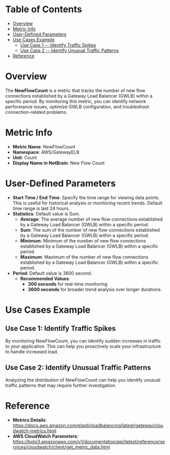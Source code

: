 # Table of Contents
- [Overview](#overview)
- [Metric Info](#metric-info)
- [User-Defined Parameters](#user-defined-parameters)
- [Use Cases Example](#example)
    - [Use Case 1 -- Identify Traffic Spikes](#example-1) 
    - [Use Case 2 -- Identify Unusual Traffic Patterns](#example-2)
- [Reference](#reference)

# Overview <a name="overview"></a>
The <b>NewFlowCount</b> is a metric that tracks the number of new flow connections established by a Gateway Load Balancer (GWLB) within a specific period. By monitoring this metric, you can identify network performance issues, optimize GWLB configuration, and troubleshoot connection-related problems.

# Metric Info <a name="metric-info"></a>
* <b>Metric Name</b>: NewFlowCount
* <b>Namespace</b>: AWS/GatewayELB
* <b>Unit</b>: Count
* <b>Display Name in NetBrain</b>: New Flow Count

# User-Defined Parameters <a name="user-defined-parameters"></a>
* <b>Start Time / End Time</b>: Specify the time range for viewing data points. This is useful for historical analysis or monitoring recent trends. Default time range is last 24 hours.
* <b>Statistics</b>: Default value is Sum.
  * <b>Average</b>: The average number of new flow connections established by a Gateway Load Balancer (GWLB) within a specific period.
  * <b>Sum</b>: The sum of the number of new flow connections established by a Gateway Load Balancer (GWLB) within a specific period.
  * <b>Minimum</b>: Minimum of the number of new flow connections established by a Gateway Load Balancer (GWLB) within a specific period.
  * <b>Maximum</b>: Maximum of the number of new flow connections established by a Gateway Load Balancer (GWLB) within a specific period.
* <b>Period</b>: Default value is 3600 second.
  * <b>Recommended Values</b>:
    * <b>300 seconds</b> for real-time monitoring
    * <b>3600 seconds</b> for broader trend analysis over longer durations.

# Use Cases Example <a name="example"></a>
## Use Case 1: Identify Traffic Spikes <a name="example-1"></a>
By monitoring NewFlowCount, you can identify sudden increases in traffic to your application. This can help you proactively scale your infrastructure to handle increased load.


## Use Case 2: Identify Unusual Traffic Patterns <a name="example-2"></a>
Analyzing the distribution of NewFlowCount can help you identify unusual traffic patterns that may require further investigation.


# Reference <a name="reference"></a>
* <b>Metrics Details</b>: https://docs.aws.amazon.com/elasticloadbalancing/latest/gateway/cloudwatch-metrics.html
* <b>AWS CloudWatch Parameters</b>: https://boto3.amazonaws.com/v1/documentation/api/latest/reference/services/cloudwatch/client/get_metric_data.html